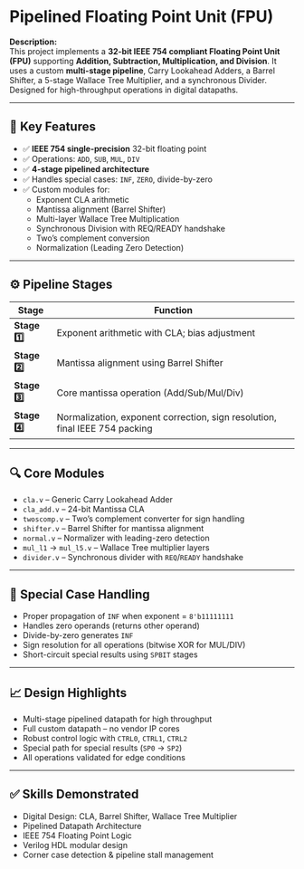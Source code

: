 #  Pipelined Floating Point Unit (FPU)


**Description:**  
This project implements a **32-bit IEEE 754 compliant Floating Point Unit (FPU)** supporting **Addition, Subtraction, Multiplication, and Division**. It uses a custom **multi-stage pipeline**, Carry Lookahead Adders, a Barrel Shifter, a 5-stage Wallace Tree Multiplier, and a synchronous Divider. Designed for high-throughput operations in digital datapaths.

---

## 📌 Key Features

- ✅ **IEEE 754 single-precision** 32-bit floating point
- ✅ Operations: `ADD`, `SUB`, `MUL`, `DIV`
- ✅ **4-stage pipelined architecture**
- ✅ Handles special cases: `INF`, `ZERO`, divide-by-zero
- ✅ Custom modules for:
  - Exponent CLA arithmetic
  - Mantissa alignment (Barrel Shifter)
  - Multi-layer Wallace Tree Multiplication
  - Synchronous Division with REQ/READY handshake
  - Two’s complement conversion
  - Normalization (Leading Zero Detection)

---

## ⚙️ Pipeline Stages

| Stage | Function |
|-------|-----------|
| **Stage 1️⃣** | Exponent arithmetic with CLA; bias adjustment |
| **Stage 2️⃣** | Mantissa alignment using Barrel Shifter |
| **Stage 3️⃣** | Core mantissa operation (Add/Sub/Mul/Div) |
| **Stage 4️⃣** | Normalization, exponent correction, sign resolution, final IEEE 754 packing |

---

## 🔍 Core Modules

- `cla.v` – Generic Carry Lookahead Adder  
- `cla_add.v` – 24-bit Mantissa CLA  
- `twoscomp.v` – Two’s complement converter for sign handling  
- `shifter.v` – Barrel Shifter for mantissa alignment  
- `normal.v` – Normalizer with leading-zero detection  
- `mul_l1` → `mul_l5.v` – Wallace Tree multiplier layers  
- `divider.v` – Synchronous divider with `REQ`/`READY` handshake

---

## 🧩 Special Case Handling

- Proper propagation of `INF` when exponent = `8'b11111111`
- Handles zero operands (returns other operand)
- Divide-by-zero generates `INF`
- Sign resolution for all operations (bitwise XOR for MUL/DIV)
- Short-circuit special results using `SPBIT` stages

---

## 📈 Design Highlights

- Multi-stage pipelined datapath for high throughput
- Full custom datapath – no vendor IP cores
- Robust control logic with `CTRL0`, `CTRL1`, `CTRL2`
- Special path for special results (`SP0` → `SP2`)
- All operations validated for edge conditions

---

## ✅ Skills Demonstrated

- Digital Design: CLA, Barrel Shifter, Wallace Tree Multiplier
- Pipelined Datapath Architecture
- IEEE 754 Floating Point Logic
- Verilog HDL modular design
- Corner case detection & pipeline stall management





